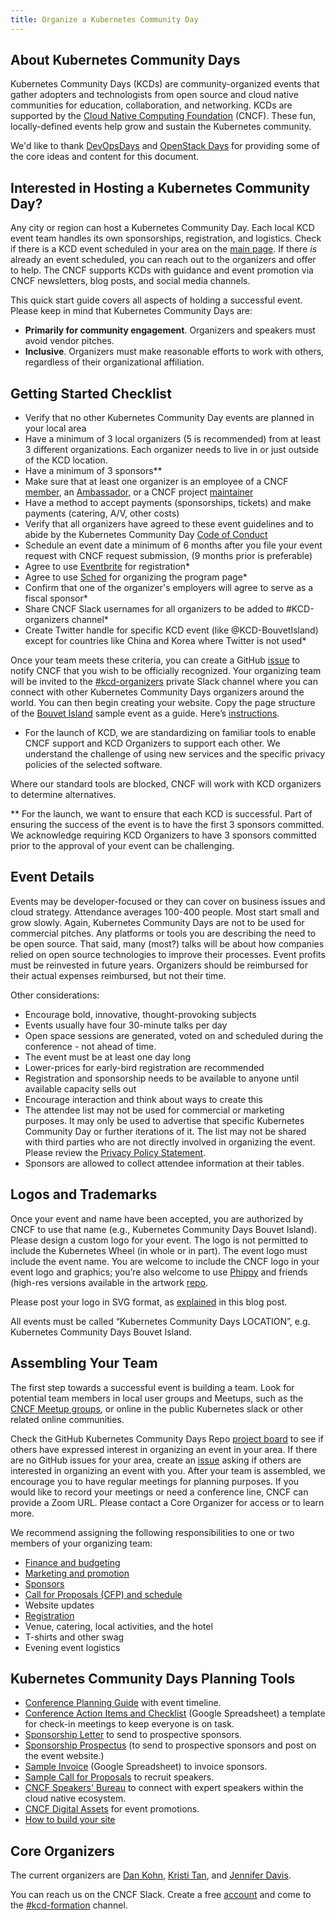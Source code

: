 ```yaml
---
title: Organize a Kubernetes Community Day
---
```


## About Kubernetes Community Days

Kubernetes Community Days (KCDs) are community-organized events that gather adopters and technologists from open source and cloud native communities for education, collaboration, and networking. KCDs are supported by the [Cloud Native Computing Foundation](https://cncf.io) (CNCF). These fun, locally-defined events help grow and sustain the Kubernetes community.

We'd like to thank [DevOpsDays](https://devopsdays.org) and [OpenStack Days](https://www.openstack.org/community/events/openstackdays) for providing some of the core ideas and content for this document.

## Interested in Hosting a Kubernetes Community Day?

Any city or region can host a Kubernetes Community Day. Each local KCD event team handles its own sponsorships, registration, and logistics. Check if there is a KCD event scheduled in your area on the [main page](/). If there *is* already an event scheduled, you can reach out to the organizers and offer to help. The CNCF supports KCDs with guidance and event promotion via CNCF newsletters, blog posts, and social media channels.

This quick start guide covers all aspects of holding a successful event. Please keep in mind that Kubernetes Community Days are:

* **Primarily for community engagement**. Organizers and speakers must avoid vendor pitches.
* **Inclusive**. Organizers must make reasonable efforts to work with others, regardless of their organizational affiliation.

## Getting Started Checklist

* Verify that no other Kubernetes Community Day events are planned in your local area
* Have a minimum of 3 local organizers (5 is recommended) from at least 3 different organizations. Each organizer needs to live in or just outside of the KCD location.
* Have a minimum of 3 sponsors**
* Make sure that at least one organizer is an employee of a CNCF [member](https://www.cncf.io/about/members/), an [Ambassador](https://www.cncf.io/people/ambassadors/), or a CNCF project [maintainer](https://docs.google.com/spreadsheets/u/1/d/1Pr8cyp8RLrNGx9WBAgQvBzUUmqyOv69R7QAFKhacJEM/)
* Have a method to accept payments (sponsorships, tickets) and make payments (catering, A/V, other costs)
* Verify that all organizers have agreed to these event guidelines and to abide by the Kubernetes Community Day [Code of Conduct](/code-of-conduct/)
* Schedule an event date a minimum of 6 months after  you file your event request with CNCF request submission,  (9 months prior is preferable)
* Agree to use [Eventbrite](https://www.eventbrite.com/) for registration*
* Agree to use [Sched](https://sched.com) for organizing the program page*
* Confirm that one of the organizer's employers will agree to serve as a fiscal sponsor*
* Share CNCF Slack usernames for all organizers to be added to #KCD-organizers channel*
* Create Twitter handle for specific KCD event (like @KCD-BouvetIsland) except for countries like China and Korea where Twitter is not used*

Once your team meets these criteria, you can create a GitHub [issue](https://github.com/cncf/kubernetes-community-days/issues/new?assignees=christinevblum%2C+iennae&labels=newevent&template=host.md) to notify CNCF that you wish to be officially recognized. Your organizing team will be invited to the [#kcd-organizers](https://cloud-native.slack.com/messages/GN6R2PV1A) private Slack channel where you can connect with other Kubernetes Community Days organizers around the world. You can then begin creating your website. Copy the page structure of the [Bouvet Island](/events/2025-bouvet-island) sample event as a guide. Here’s [instructions](/organizing-creating-website).

*  For the launch of KCD, we are standardizing on familiar tools to enable CNCF support and KCD Organizers to support each other. We understand the challenge of using new services and the specific privacy policies of the selected software.

Where our standard tools are blocked, CNCF will work with KCD organizers to determine alternatives. 

** For the launch, we want to ensure that each KCD is successful. Part of ensuring the success of the event is to have the first 3 sponsors committed. We acknowledge requiring KCD Organizers to have 3 sponsors committed prior to the approval of your event can be challenging.

## Event Details 

Events may be developer-focused or they can cover on business issues and cloud strategy. Attendance averages 100-400 people. Most start small and grow slowly. Again, Kubernetes Community Days are not to be used for commercial pitches. Any platforms or tools you are describing the need to be open source. That said, many (most?) talks will be about how companies relied on open source technologies to improve their processes. Event profits must be reinvested in future years. Organizers should be reimbursed for their actual expenses reimbursed, but not their time.

Other considerations:

* Encourage bold, innovative, thought-provoking subjects
* Events usually have four 30-minute talks per day
* Open space sessions are generated, voted on and scheduled during the conference - not ahead of time.
* The event must be at least one day long
* Lower-prices for early-bird registration are recommended
* Registration and sponsorship needs to be available to anyone until  available capacity sells out
* Encourage interaction and think about ways to create this
* The attendee list may not be used for commercial or marketing purposes. It may only be used to advertise that specific Kubernetes Community Day or further iterations of it. The list may not be shared with third parties who are not directly involved in organizing the event. Please review the [Privacy Policy Statement](https://www.linuxfoundation.org/privacy/).
* Sponsors are allowed to collect attendee information at their tables. 

## Logos and Trademarks

Once your event and name have been accepted, you are authorized by CNCF to use that name (e.g., Kubernetes Community Days Bouvet Island). Please design a custom logo for your event. The logo is not permitted to include the Kubernetes Wheel (in whole or in part). The event logo must include the event name. You are welcome to include the CNCF logo in your event logo and graphics; you’re also welcome to use [Phippy](https://phippy.io/) and friends (high-res versions available in the artwork [repo](https://github.com/cncf/artwork/blob/master/examples/other.md#phippy--friends-group-logos).

Please post your logo in SVG format, as [explained](https://www.cncf.io/blog/2019/07/17/what-image-formats-should-you-be-using-in-2019/)  in this blog post.

All events must be called “Kubernetes Community Days LOCATION”, e.g. Kubernetes Community Days Bouvet Island.

## Assembling Your Team

The first step towards a successful event is building a team. Look for potential team members in local user groups and Meetups, such as the [CNCF Meetup groups](https://www.meetup.com/pro/cncf/), or online in the public Kubernetes slack or other related online communities.

Check the GitHub Kubernetes Community Days Repo [project board](https://github.com/cncf/kubernetes-community-days/projects/2) to see if others have expressed interest in organizing an event in your area. If there are no GitHub issues for your area, create an [issue](https://github.com/cncf/kubernetes-community-days/issues/new?assignees=christinevblum%2C+iennae&labels=planningevent&template=interest.md) asking if others are interested in organizing an event with you. After your team is assembled, we encourage you to have regular meetings for planning purposes. If you would like to record your meetings or need a conference line, CNCF can provide a Zoom URL. Please contact a Core Organizer for access or to learn more.

We recommend assigning the following responsibilities to one or two members of your organizing team:

* [Finance and budgeting](/organizing-budget-finances) 
* [Marketing and promotion](/organizing-marketing-promotion) 
* [Sponsors](/organizing-finding-sponsors)
* [Call for Proposals (CFP) and schedule](/organizing-manage-speakers)
* Website updates
* [Registration](/organizing-registration)
* Venue, catering, local activities, and the hotel
* T-shirts and other swag
* Evening event logistics

## Kubernetes Community Days Planning Tools

* [Conference Planning Guide](/organizing-timeline) with event timeline.
* [Conference Action Items and Checklist](https://docs.google.com/spreadsheets/d/1bvCiyyDut1seSnBE6pzVevcJkXLeWbxbncvhFsyY8PI/edit) (Google Spreadsheet) a template for check-in meetings to keep everyone is on task. 
* [Sponsorship Letter](/organizing-sponsorletter) to send to prospective sponsors.
* [Sponsorship Prospectus](/organizing-sponsor-prospectus) (to send to prospective sponsors and post on the event website.)
* [Sample Invoice](https://docs.google.com/document/d/1Rbc8hvBgbO55asEQzzAHkpvSU2ogl52NmWq1-NhBYdY/edit) (Google Spreadsheet) to invoice sponsors.
* [Sample Call for Proposals](/organizing-cfp) to recruit speakers.
* [CNCF Speakers' Bureau](https://www.cncf.io/speakers/) to connect with expert speakers within the cloud native ecosystem.
* [CNCF Digital Assets](https://github.com/cncf/artwork) for  event promotions.
* [How to build your site](/organizing-creating-website)

## Core Organizers

The current organizers are [Dan Kohn](https://www.dankohn.com), [Kristi Tan](https://twitter.com/muellerkristi), and [Jennifer Davis](https://twitter.com/sigje).

You can reach us on the CNCF Slack. Create a free [account](https://slack.cncf.io) and come to the [#kcd-formation](https://cloud-native.slack.com/messages/CN6LBV16G) channel.

